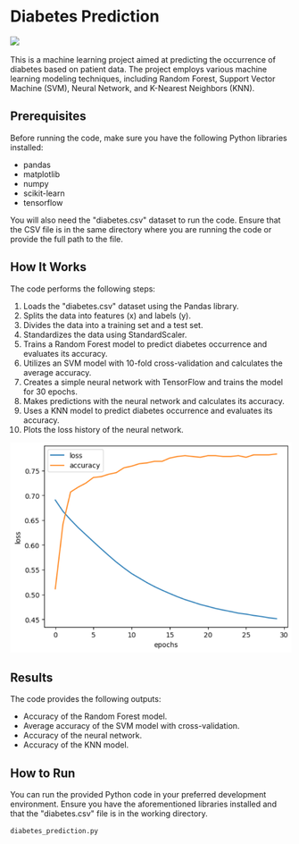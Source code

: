 # Diabetes Prediction

<img src="https://www.endocrinologyadvisor.com/wp-content/uploads/sites/9/2019/06/diabetes_G_1047558940.jpg"/>

This is a machine learning project aimed at predicting the occurrence of diabetes based on patient data. The project employs various machine learning modeling techniques, including Random Forest, Support Vector Machine (SVM), Neural Network, and K-Nearest Neighbors (KNN).

## Prerequisites

Before running the code, make sure you have the following Python libraries installed:

- pandas
- matplotlib
- numpy
- scikit-learn
- tensorflow

You will also need the "diabetes.csv" dataset to run the code. Ensure that the CSV file is in the same directory where you are running the code or provide the full path to the file.

## How It Works

The code performs the following steps:

1. Loads the "diabetes.csv" dataset using the Pandas library.
2. Splits the data into features (x) and labels (y).
3. Divides the data into a training set and a test set.
4. Standardizes the data using StandardScaler.
5. Trains a Random Forest model to predict diabetes occurrence and evaluates its accuracy.
6. Utilizes an SVM model with 10-fold cross-validation and calculates the average accuracy.
7. Creates a simple neural network with TensorFlow and trains the model for 30 epochs.
8. Makes predictions with the neural network and calculates its accuracy.
9. Uses a KNN model to predict diabetes occurrence and evaluates its accuracy.
10. Plots the loss history of the neural network.

<img src="diabetes_loss.png"/>

## Results

The code provides the following outputs:

- Accuracy of the Random Forest model.
- Average accuracy of the SVM model with cross-validation.
- Accuracy of the neural network.
- Accuracy of the KNN model.

## How to Run

You can run the provided Python code in your preferred development environment. Ensure you have the aforementioned libraries installed and that the "diabetes.csv" file is in the working directory.

```bash
diabetes_prediction.py
```
